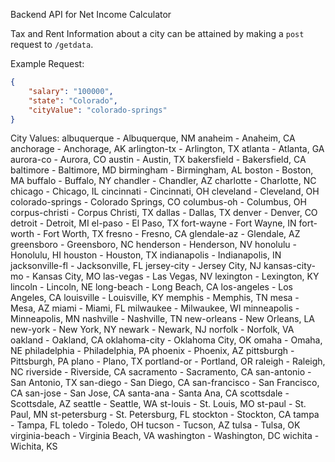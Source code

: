 Backend API for Net Income Calculator


Tax and Rent Information about a city can be attained by making a `post` request to `/getdata`.

Example Request:
```json
{
    "salary": "100000",
    "state": "Colorado",
    "cityValue": "colorado-springs"
}
```

City Values:
    albuquerque - Albuquerque, NM
    anaheim - Anaheim, CA
    anchorage - Anchorage, AK
    arlington-tx - Arlington, TX
    atlanta - Atlanta, GA
    aurora-co - Aurora, CO
    austin - Austin, TX
    bakersfield - Bakersfield, CA
    baltimore - Baltimore, MD
    birmingham - Birmingham, AL
    boston - Boston, MA
    buffalo - Buffalo, NY
    chandler - Chandler, AZ
    charlotte - Charlotte, NC
    chicago - Chicago, IL
    cincinnati - Cincinnati, OH
    cleveland - Cleveland, OH
    colorado-springs - Colorado Springs, CO
    columbus-oh - Columbus, OH
    corpus-christi - Corpus Christi, TX
    dallas - Dallas, TX
    denver - Denver, CO
    detroit - Detroit, MI
    el-paso - El Paso, TX
    fort-wayne - Fort Wayne, IN
    fort-worth - Fort Worth, TX
    fresno - Fresno, CA
    glendale-az - Glendale, AZ
    greensboro - Greensboro, NC
    henderson - Henderson, NV
    honolulu - Honolulu, HI
    houston - Houston, TX
    indianapolis - Indianapolis, IN
    jacksonville-fl - Jacksonville, FL
    jersey-city - Jersey City, NJ
    kansas-city-mo - Kansas City, MO
    las-vegas - Las Vegas, NV
    lexington - Lexington, KY
    lincoln - Lincoln, NE
    long-beach - Long Beach, CA
    los-angeles - Los Angeles, CA
    louisville - Louisville, KY
    memphis - Memphis, TN
    mesa - Mesa, AZ
    miami - Miami, FL
    milwaukee - Milwaukee, WI
    minneapolis - Minneapolis, MN
    nashville - Nashville, TN
    new-orleans - New Orleans, LA
    new-york - New York, NY
    newark - Newark, NJ
    norfolk - Norfolk, VA
    oakland - Oakland, CA
    oklahoma-city - Oklahoma City, OK
    omaha - Omaha, NE
    philadelphia - Philadelphia, PA
    phoenix - Phoenix, AZ
    pittsburgh - Pittsburgh, PA
    plano - Plano, TX
    portland-or - Portland, OR
    raleigh - Raleigh, NC
    riverside - Riverside, CA
    sacramento - Sacramento, CA
    san-antonio - San Antonio, TX
    san-diego - San Diego, CA
    san-francisco - San Francisco, CA
    san-jose - San Jose, CA
    santa-ana - Santa Ana, CA
    scottsdale - Scottsdale, AZ
    seattle - Seattle, WA
    st-louis - St. Louis, MO
    st-paul - St. Paul, MN
    st-petersburg - St. Petersburg, FL
    stockton - Stockton, CA
    tampa - Tampa, FL
    toledo - Toledo, OH
    tucson - Tucson, AZ
    tulsa - Tulsa, OK
    virginia-beach - Virginia Beach, VA
    washington - Washington, DC
    wichita - Wichita, KS
